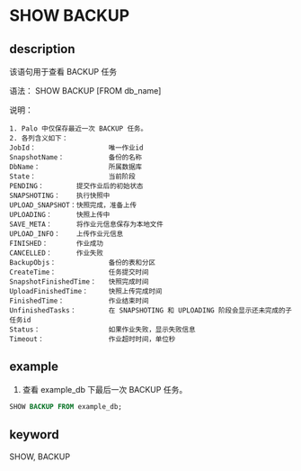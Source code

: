 # SHOW BACKUP

## description

该语句用于查看 BACKUP 任务

语法：
SHOW BACKUP [FROM db_name]

说明：

```plain text
1. Palo 中仅保存最近一次 BACKUP 任务。
2. 各列含义如下：
JobId：                  唯一作业id
SnapshotName：           备份的名称
DbName：                 所属数据库
State：                  当前阶段
PENDING：        提交作业后的初始状态
SNAPSHOTING：    执行快照中
UPLOAD_SNAPSHOT：快照完成，准备上传
UPLOADING：      快照上传中
SAVE_META：      将作业元信息保存为本地文件
UPLOAD_INFO：    上传作业元信息
FINISHED：       作业成功
CANCELLED：      作业失败
BackupObjs：             备份的表和分区
CreateTime：             任务提交时间
SnapshotFinishedTime：   快照完成时间
UploadFinishedTime：     快照上传完成时间
FinishedTime：           作业结束时间
UnfinishedTasks：        在 SNAPSHOTING 和 UPLOADING 阶段会显示还未完成的子任务id
Status：                 如果作业失败，显示失败信息
Timeout：                作业超时时间，单位秒
```

## example

1. 查看 example_db 下最后一次 BACKUP 任务。

```sql
SHOW BACKUP FROM example_db;
```

## keyword

SHOW, BACKUP
